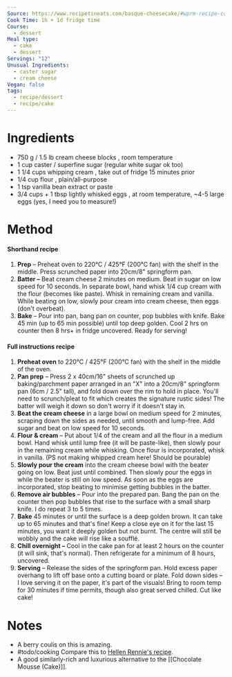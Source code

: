 ```yaml
---
Source: https://www.recipetineats.com/basque-cheesecake/#wprm-recipe-container-120283
Cook Time: 1h + 1d fridge time
Course:
  - dessert
Meal type:
  - cake
  - dessert
Servings: "12"
Unusual Ingredients:
  - caster sugar
  - cream cheese
Vegan: false
tags:
  - recipe/dessert
  - recipe/cake
---
```

# Ingredients

- 750 g / 1.5 lb cream cheese blocks , room temperature
- 1 cup caster / superfine sugar (regular white sugar ok too)
- 1 1/4 cups whipping cream , take out of fridge 15 minutes prior
- 1/4 cup flour , plain/all-purpose
- 1 tsp vanilla bean extract or paste
- 3/4 cups + 1 tbsp lightly whisked eggs , at room temperature, ~4-5 large eggs (yes, I need you to measure!)

# Method

#### Shorthand recipe

1. **Prep** – Preheat oven to 220°C / 425°F (200°C fan) with the shelf in the middle. Press scrunched paper into 20cm/8" springform pan.
2. **Batter –** Beat cream cheese 2 minutes on medium. Beat in sugar on low speed for 10 seconds. In separate bowl, hand whisk 1/4 cup cream with the flour (becomes like paste). Whisk in remaining cream and vanilla. While beating on low, slowly pour cream into cream cheese, then eggs (don't overbeat).
3. **Bake** – Pour into pan, bang pan on counter, pop bubbles with knife. Bake 45 min (up to 65 min possible) until top deep golden. Cool 2 hrs on counter then 8 hrs+ in fridge uncovered. Ready for serving!

#### Full instructions recipe

1. **Preheat oven** to 220°C / 425°F (200°C fan) with the shelf in the middle of the oven.
2. **Pan prep** – Press 2 x 40cm/16" sheets of scrunched up baking/parchment paper arranged in an "X" into a 20cm/8" springform pan (6cm / 2.5" tall), and fold down over the rim to hold in place. You'll need to scrunch/pleat to fit which creates the signature rustic sides! The batter will weigh it down so don't worry if it doesn't stay in.
3. **Beat the cream cheese** in a large bowl on medium speed for 2 minutes, scraping down the sides as needed, until smooth and lump-free. Add sugar and beat on low speed for 10 seconds.
4. **Flour & cream** – Put about 1/4 of the cream and all the flour in a medium bowl. Hand whisk until lump free (it will be paste-like), then slowly pour in the remaining cream while whisking. Once flour is incorporated, whisk in vanilla. (PS not making whipped cream here! Should be pourable)
5. **Slowly pour the cream** into the cream cheese bowl with the beater going on low. Beat just until combined. Then slowly pour the eggs in while the beater is still on low speed. As soon as the eggs are incorporated, stop beating to minimise getting bubbles in the batter.
6. **Remove air bubbles** – Pour into the prepared pan. Bang the pan on the counter then pop bubbles that rise to the surface with a small sharp knife. I do repeat 3 to 5 times.
7. **Bake** 45 minutes or until the surface is a deep golden brown. It can take up to 65 minutes and that's fine! Keep a close eye on it for the last 15 minutes, you want it deeply golden but not burnt. The centre will still be wobbly and the cake will rise like a soufflé.
8. **Chill overnight –** Cool in the cake pan for at least 2 hours on the counter (it will sink, that's normal). Then refrigerate for a minimum of 8 hours, uncovered.
9. **Serving** – Release the sides of the springform pan. Hold excess paper overhang to lift off base onto a cutting board or plate. Fold down sides – I love serving it on the paper, it's part of the visuals! Bring to room temp for 30 minutes if time permits, though also great served chilled. Cut like cake!

# Notes

- A berry coulis on this is amazing.
- #todo/cooking Compare this to [Hellen Rennie's recipe](https://youtu.be/vUwzdJhqp4g).
- A good similarly-rich and luxurious alternative to the [[Chocolate Mousse (Cake)]].